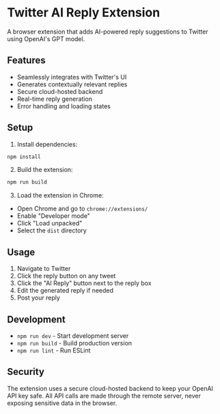 # Twitter AI Reply Extension

A browser extension that adds AI-powered reply suggestions to Twitter using OpenAI's GPT model.

## Features

- Seamlessly integrates with Twitter's UI
- Generates contextually relevant replies
- Secure cloud-hosted backend
- Real-time reply generation
- Error handling and loading states

## Setup

1. Install dependencies:
```bash
npm install
```

2. Build the extension:
```bash
npm run build
```

3. Load the extension in Chrome:
- Open Chrome and go to `chrome://extensions/`
- Enable "Developer mode"
- Click "Load unpacked"
- Select the `dist` directory

## Usage

1. Navigate to Twitter
2. Click the reply button on any tweet
3. Click the "AI Reply" button next to the reply box
4. Edit the generated reply if needed
5. Post your reply

## Development

- `npm run dev` - Start development server
- `npm run build` - Build production version
- `npm run lint` - Run ESLint

## Security

The extension uses a secure cloud-hosted backend to keep your OpenAI API key safe. All API calls are made through the remote server, never exposing sensitive data in the browser.